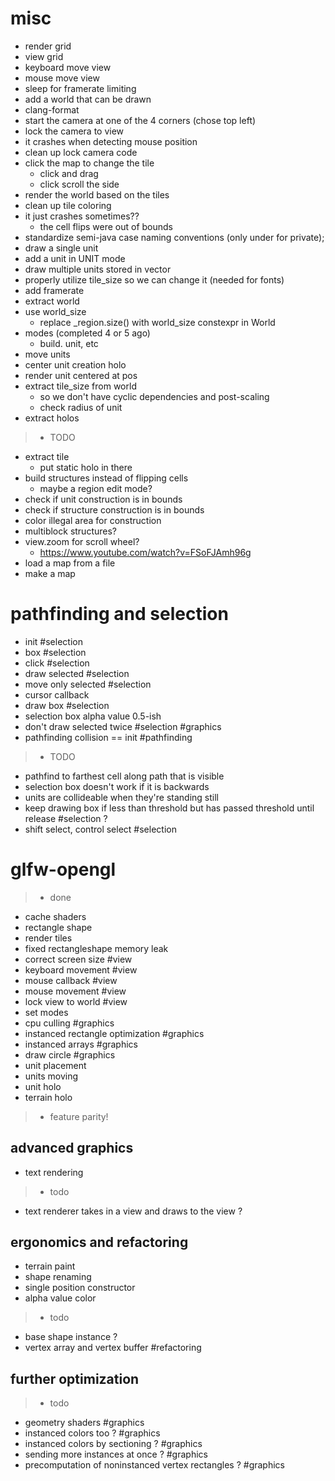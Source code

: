 # misc
- render grid
- view grid
- keyboard move view
- mouse move view
- sleep for framerate limiting
- add a world that can be drawn
- clang-format
- start the camera at one of the 4 corners (chose top left)
- lock the camera to view
- it crashes when detecting mouse position
- clean up lock camera code
- click the map to change the tile
  - click and drag
  - click scroll the side
- render the world based on the tiles
- clean up tile coloring
- it just crashes sometimes??
  - the cell flips were out of bounds
- standardize semi-java case naming conventions (only under for private);
- draw a single unit
- add a unit in UNIT mode
- draw multiple units stored in vector
- properly utilize tile_size so we can change it (needed for fonts)
- add framerate
- extract world
- use world_size
  - replace _region.size() with world_size constexpr in World
- modes (completed 4 or 5 ago)
  - build. unit, etc
- move units
- center unit creation holo
- render unit centered at pos
- extract tile_size from world
  - so we don't have cyclic dependencies and post-scaling
  - check radius of unit
- extract holos

>- TODO
- extract tile
  - put static holo in there
- build structures instead of flipping cells
  - maybe a region edit mode?
- check if unit construction is in bounds
- check if structure construction is in bounds
- color illegal area for construction
- multiblock structures?
- view.zoom for scroll wheel?
  - https://www.youtube.com/watch?v=FSoFJAmh96g
- load a map from a file
- make a map

# pathfinding and selection
- init #selection
- box #selection
- click #selection
- draw selected #selection
- move only selected #selection
- cursor callback
- draw box #selection
- selection box alpha value 0.5-ish
- don't draw selected twice #selection #graphics
- pathfinding collision == init #pathfinding

>- TODO
- pathfind to farthest cell along path that is visible
- selection box doesn't work if it is backwards
- units are collideable when they're standing still
- keep drawing box if less than threshold but has passed threshold until release #selection ?
- shift select, control select #selection

# glfw-opengl
>- done
- cache shaders
- rectangle shape
- render tiles
- fixed rectangleshape memory leak
- correct screen size #view
- keyboard movement #view
- mouse callback #view
- mouse movement #view
- lock view to world #view
- set modes
- cpu culling #graphics
- instanced rectangle optimization #graphics
- instanced arrays #graphics
- draw circle #graphics
- unit placement
- units moving
- unit holo
- terrain holo
>- feature parity!

## advanced graphics
- text rendering
>- todo
- text renderer takes in a view and draws to the view ?

## ergonomics and refactoring
- terrain paint
- shape renaming
- single position constructor
- alpha value color
>- todo
- base shape instance ?
- vertex array and vertex buffer #refactoring

## further optimization
>- todo
- geometry shaders #graphics
- instanced colors too ? #graphics
- instanced colors by sectioning ? #graphics
- sending more instances at once ? #graphics
- precomputation of noninstanced vertex rectangles ? #graphics